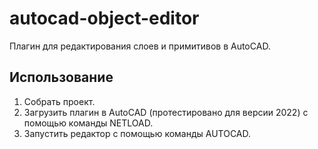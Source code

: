 # autocad-object-editor

Плагин для редактирования слоев и примитивов в AutoCAD.

## Использование

1. Собрать проект.
2. Загрузить плагин в AutoCAD (протестировано для версии 2022) с помощью команды NETLOAD.
3. Запустить редактор с помощью команды AUTOCAD.
